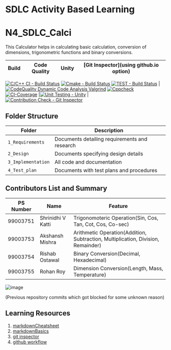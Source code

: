 # SDLC Activity Based Learning

# N4_SDLC_Calci
This Calculator helps in calculating basic calculation, conversion of dimensions, trigonometric functions and binary conversions.




Build | Code Quality | Unity | [Git Inspector](using github.io option)
------|----------|-------|--------------
[![C/C++ CI - Build Status](https://github.com/99003751/N4_SDLC_Calci/actions/workflows/c-cpp.yml/badge.svg)](https://github.com/99003751/N4_SDLC_Calci/actions/workflows/c-cpp.yml)
[![Cmake - Build Status](https://github.com/99003751/N4_SDLC_Calci/actions/workflows/Cmake.yml/badge.svg)](https://github.com/99003751/N4_SDLC_Calci/actions/workflows/Cmake.yml) [![TEST - Build Status](https://github.com/99003751/N4_SDLC_Calci/actions/workflows/test.yml/badge.svg)](https://github.com/99003751/N4_SDLC_Calci/actions/workflows/test.yml) |[![CodeQuality Dynamic Code Analysis Valgrind](https://github.com/99003751/N4_SDLC_Calci/actions/workflows/CodeQuality_Dynamic.yml/badge.svg)](https://github.com/99003751/N4_SDLC_Calci/actions/workflows/CodeQuality_Dynamic.yml) [![Cppcheck](https://github.com/99003751/N4_SDLC_Calci/actions/workflows/cppcheck.yml/badge.svg)](https://github.com/99003751/N4_SDLC_Calci/actions/workflows/cppcheck.yml) [![CI-Coverage](https://github.com/99003751/N4_SDLC_Calci/actions/workflows/gcov.yml/badge.svg)](https://github.com/99003751/N4_SDLC_Calci/actions/workflows/gcov.yml)  |[![Unit Testing - Unity](https://github.com/99003751/N4_SDLC_Calci/actions/workflows/unity.yml/badge.svg)](https://github.com/99003751/N4_SDLC_Calci/actions/workflows/unity.yml) | [![Contribution Check - Git Inspector](https://github.com/99003751/N4_SDLC_Calci/actions/workflows/gitInspector.yml/badge.svg)](https://github.com/99003751/N4_SDLC_Calci/actions/workflows/gitInspector.yml)



## Folder Structure
Folder             | Description
-------------------| -----------------------------------------
`1_Requirements`   | Documents detailing requirements and research
`2_Design`         | Documents specifying design details
`3_Implementation` | All code and documentation
`4_Test_plan`      | Documents with test plans and procedures

## Contributors List and Summary

| PS Number | Name              | Feature                                                                          |
|-----------|-------------------|----------------------------------------------------------------------------------|
| 99003751  | Shrinidhi V Katti | Trigonomoteric Operation(Sin, Cos, Tan, Cot, Cos, Co-sec)                        |
| 99003753  | Akshansh Mishra   | Arithmetic Operation(Addition, Subtraction, Multiplication, Division, Remainder) |
| 99003754  | Rishab Ostawal    | Binary Conversion(Decimal, Hexadecimal)                                          |
| 99003755  | Rohan Roy         | Dimension Conversion(Length, Mass, Temperature)                                  | 

![image](https://user-images.githubusercontent.com/78871106/111101483-07492e80-8570-11eb-945e-e71f8127b0e7.png)

(Previous repository commits which got blocked for some unknown reason)



## Learning Resources
1. [markdownCheatsheet](https://github.com/adam-p/markdown-here/wiki/Markdown-Cheatsheet)
2. [markdownBasics](https://guides.github.com/features/mastering-markdown/)
3. [git inspector](https://github.com/ejwa/gitinspector.git)
4. [github workflow](https://docs.github.com/en/actions/learn-github-action)



